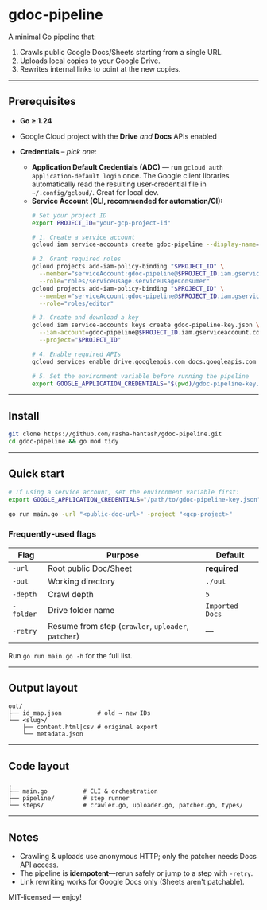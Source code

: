 # gdoc‑pipeline

A minimal Go pipeline that:

1. Crawls public Google Docs/Sheets starting from a single URL.
2. Uploads local copies to your Google Drive.
3. Rewrites internal links to point at the new copies.

---

## Prerequisites

* **Go ≥ 1.24**
* Google Cloud project with the **Drive** *and* **Docs** APIs enabled
* **Credentials** – *pick one*:

  * **Application Default Credentials (ADC)** — run `gcloud auth application-default login` once. The Google client libraries automatically read the resulting user‑credential file in `~/.config/gcloud/`. Great for local dev.
  * **Service Account (CLI, recommended for automation/CI):**
    ```bash
    # Set your project ID
    export PROJECT_ID="your-gcp-project-id"

    # 1. Create a service account
    gcloud iam service-accounts create gdoc-pipeline --display-name="Google Doc Pipeline Service Account" --project="$PROJECT_ID"

    # 2. Grant required roles
    gcloud projects add-iam-policy-binding "$PROJECT_ID" \
      --member="serviceAccount:gdoc-pipeline@$PROJECT_ID.iam.gserviceaccount.com" \
      --role="roles/serviceusage.serviceUsageConsumer"
    gcloud projects add-iam-policy-binding "$PROJECT_ID" \
      --member="serviceAccount:gdoc-pipeline@$PROJECT_ID.iam.gserviceaccount.com" \
      --role="roles/editor"

    # 3. Create and download a key
    gcloud iam service-accounts keys create gdoc-pipeline-key.json \
      --iam-account=gdoc-pipeline@$PROJECT_ID.iam.gserviceaccount.com \
      --project="$PROJECT_ID"

    # 4. Enable required APIs
    gcloud services enable drive.googleapis.com docs.googleapis.com --project="$PROJECT_ID"

    # 5. Set the environment variable before running the pipeline
    export GOOGLE_APPLICATION_CREDENTIALS="$(pwd)/gdoc-pipeline-key.json"
    ```

---

## Install

```bash
git clone https://github.com/rasha-hantash/gdoc-pipeline.git
cd gdoc-pipeline && go mod tidy
```

---

## Quick start

```bash
# If using a service account, set the environment variable first:
export GOOGLE_APPLICATION_CREDENTIALS="/path/to/gdoc-pipeline-key.json"

go run main.go -url "<public‑doc‑url>" -project "<gcp‑project>"
```

### Frequently‑used flags

| Flag      | Purpose                                             | Default         |
| --------- | --------------------------------------------------- | --------------- |
| `-url`    | Root public Doc/Sheet                               | **required**    |
| `-out`    | Working directory                                   | `./out`         |
| `-depth`  | Crawl depth                                         | `5`             |
| `-folder` | Drive folder name                                   | `Imported Docs` |
| `-retry`  | Resume from step (`crawler`, `uploader`, `patcher`) | —               |

Run `go run main.go -h` for the full list.

---

## Output layout

```
out/
├── id_map.json          # old → new IDs
└── <slug>/
    ├── content.html|csv # original export
    └── metadata.json
```

---

## Code layout

```
.
├── main.go          # CLI & orchestration
├── pipeline/        # step runner
└── steps/           # crawler.go, uploader.go, patcher.go, types/
```

---

## Notes

* Crawling & uploads use anonymous HTTP; only the patcher needs Docs API access.
* The pipeline is **idempotent**—rerun safely or jump to a step with `-retry`.
* Link rewriting works for Google Docs only (Sheets aren't patchable).

MIT‑licensed — enjoy!
